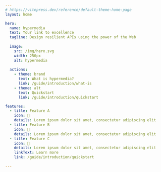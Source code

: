 ```yaml
---
# https://vitepress.dev/reference/default-theme-home-page
layout: home

hero:
  name: hypermedia
  text: Your link to excellence 
  tagline: Design resilient APIs using the power of the Web
  
  image:
    src: /img/hero.svg
    width: 250px
    alt: hypermedia
  
  actions:
    - theme: brand
      text: What is hypermedia?
      link: /guide/introduction/what-is
    - theme: alt
      text: Quickstart
      link: /guide/introduction/quickstart

features:
  - title: Feature A
    icon: 🧠
    details: Lorem ipsum dolor sit amet, consectetur adipiscing elit
  - title: Feature B
    icon: 📜
    details: Lorem ipsum dolor sit amet, consectetur adipiscing elit
  - title: Feature C
    icon: 🔗
    details: Lorem ipsum dolor sit amet, consectetur adipiscing elit
    linkText: Learn more
    link: /guide/introduction/quickstart
    
---
```

